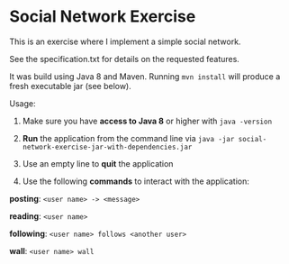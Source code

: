 Social Network Exercise
=======

This is an exercise where I implement a simple social network.

See the specification.txt for details on the requested features.

It was build using Java 8 and Maven. Running 
```mvn install```
will produce a fresh executable jar (see below).

Usage:

1. Make sure you have **access to Java 8** or higher with
```java -version```

2. **Run** the application from the command line via 
```java -jar social-network-exercise-jar-with-dependencies.jar```

3. Use an empty line to **quit** the application

4. Use the following **commands** to interact with the application:

**posting**:
```<user name> -> <message>```

**reading**:
```<user name>```

**following**: 
```<user name> follows <another user>```

**wall**: 
```<user name> wall```
